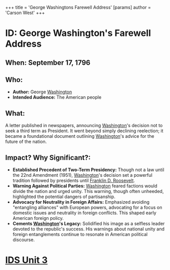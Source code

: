 +++
 title = 'George Washingtons Farewell Address'
[params]
	author = 'Carson West'
+++
# ID: George Washington's Farewell Address
## When: September 17, 1796
## Who: 
- **Author:**  George [Washington](./../washington/)
- **Intended Audience:** The American people
## What: 
A letter published in newspapers, announcing [Washington](./../washington/)'s decision not to seek a third term as President. It went beyond simply declining reelection; it became a foundational document outlining [Washington](./../washington/)'s advice for the future of the nation.
## Impact? Why Significant?: 
* **Established Precedent of Two-Term Presidency:** Though not a law until the 22nd Amendment (1951), [Washington](./../washington/)'s decision set a powerful tradition followed by presidents until [Franklin D. Roosevelt](./../franklin-d.-roosevelt/).
* **Warning Against Political Parties:** [Washington](./../washington/) feared factions would divide the nation and urged unity. This warning, though often unheeded, highlighted the potential dangers of partisanship.
* **Advocacy for Neutrality in Foreign Affairs:** Emphasized avoiding "entangling alliances" with European powers, advocating for a focus on domestic issues and neutrality in foreign conflicts. This shaped early American foreign policy.
* **Cements [Washington](./../washington/)'s Legacy:** Solidified his image as a selfless leader devoted to the republic's success. His warnings about national unity and foreign entanglements continue to resonate in American political discourse. 

# [IDS Unit 3](./../ids-unit-3/)